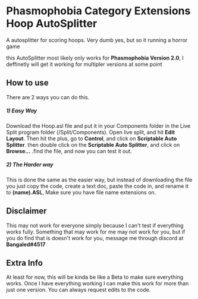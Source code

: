 # Phasmophobia Category Extensions Hoop AutoSplitter
A autosplitter for scoring hoops. Very dumb yes, but so it running a horror game

this AutoSplitter most likely only works for **Phasmophobia Version 2.0**, I deffinetly will get it working for multipler versions at some point

## How to use

There are 2 ways you can do this.

##### 1) Easy Way

Download the Hoop.asl file and put it in your Components folder in the Live Split program folder (/Split/Components). Open live split, and hit **Edit Layout**. Then hit the plus, go to **Control**, and click on **Scriptable Auto Splitter**. then double click on the **Scriptable Auto Splitter**, and click on **Browse...** .find the file, and now you can test it out.

##### 2) The Harder way

This is done the same as the easier way, but instead of downloading the file you just copy the code, create a text doc, paste the code in, and rename it to **(name).ASL**, Make sure you have file name extensions on.

## Disclaimer

This may not work for everyone simply because I can't test if everything works fully. Something that may work for me may not work for you, but if you do find that is doesn't work for you, message me through discord at **Bangaled#4517**

## Extra Info

At least for now, this will be kinda be like a Beta to make sure everything works. Once I have everything working I can make this work for more than just one version. You can always request edits to the code.

